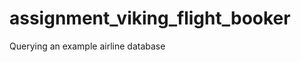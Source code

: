 assignment_viking_flight_booker
===============================

Querying an example airline database





